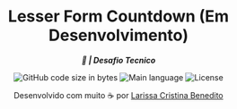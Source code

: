 
<h1 align="center">
  Lesser Form Countdown (Em Desenvolvimento)
</h1>

<p align="center">
	<b><i>
    💼 | Desafio Tecnico
  </i></b><br>
</p>

<p align="center">
	<img alt="GitHub code size in bytes" src="https://img.shields.io/github/languages/code-size/mewmewdevart/LesserFormCountdown?color=054DFC" />
	<img alt="Main language" src="https://img.shields.io/github/languages/top/mewmewdevart/LesserFormCountdown?color=054DFC"/>
	<img alt="License" src="https://img.shields.io/github/license/mewmewdevart/LesserFormCountdown?color=054DFC"/>
</p>
<!-- 
<p align="center">
	<a href="#" target="_blank">Acesse o Site</a> 
**Tech Stack:**  
- SvelteKit  
- TailwindCSS  
- DaisyUI  
- TypeScript  
- Playwright  
**Setup:**  
```sh
pnpm install  
pnpm run dev  
```  
Testes:  
```sh
npx playwright test browser.spec.ts  
```   -->

<p align="center">
  Desenvolvido com muito ☕ por
  <a href="https://linktr.ee/mewmewdevart" target="_blank">Larissa Cristina Benedito</a>
</p>
